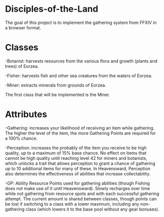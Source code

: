 # Disciples-of-the-Land
The goal of this project is to implement the gathering system from FFXIV in a browser format.

# Classes
-Botanist: harvests resources from the various flora and growth (plants and trees) of Eorzea.

-Fisher: harvests fish and other sea creatures from the waters of Eorzea.

-Miner: extracts minerals from grounds of Eorzea.

The first class that will be implemented is the Miner.

# Attributes
-Gathering: increases your likelihood of receiving an item while gathering. The higher the level of the item, the more Gathering Points   are required for a 100% chance.

-Perception: increases the probably of the item you receive to be high quality, up to a maximum of 15% base chance. No effect on items that cannot be high quality until reaching level 42 for miners and botanists, which unlocks a trait that allows perception to grant a chance of gathering up to 10 additional items for many of these. In Heavensward, Perception also determines the effectiveness of abilities that increase collectability.

-GP: Ability Resource Points used for gathering abilities (though Fishing does not make use of it until Heavensward). Slowly recharges over time while not gathering from resource spots and with each successful gathering attempt. The current amount is shared between classes, though points can be lost if switching to a class with a lower maximum, including any non-gathering class (which lowers it to the base pool without any gear bonuses).